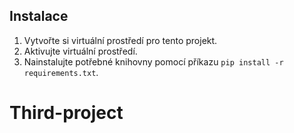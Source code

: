 
## Instalace

1. Vytvořte si virtuální prostředí pro tento projekt.
2. Aktivujte virtuální prostředí.
3. Nainstalujte potřebné knihovny pomocí příkazu `pip install -r requirements.txt`.
# Third-project
